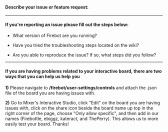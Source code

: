 #### Describe your issue or feature request:



-----------------------------------------------------------------------
#### If you're reporting an issue please fill out the steps below:

- What version of Firebot are you running?


- Have you tried the troubleshooting steps located on the wiki?


- Are you able to reproduce the issue? If so, what steps did you follow?

-----------------------------------------------------------------------
#### If you are having problems related to your interactive board, there are two ways that you can help us help you
**1)** Please navigate to **/firebot/user-settings/controls** and attach the .json file of the board you are having issues with.

**2)** Go to Mixer's Interactive Studio, click "Edit" on the board you are having issues with, click on the share icon beside the board name up top in the right corner of the page, choose "Only allow specific", and then add in our names (Firebottle, ebiggz, kateract, and ThePerry). This allows us to more easily test your board. Thanks!

